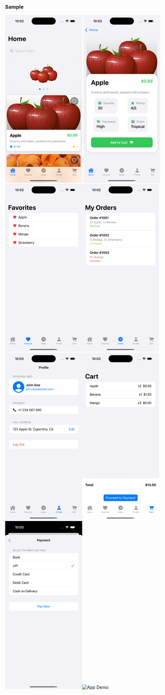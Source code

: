 ### Sample
<img src="Screenshots/Screenshot1.png" alt="App Screenshot" width="250"/> <img src="Screenshots/Screenshot7.png" alt="App Screenshot" width="250"/>
<img src="Screenshots/Screenshot2.png" alt="App Screenshot" width="250"/><img src="Screenshots/Screenshot3.png" alt="App Screenshot" width="250"/>
<img src="Screenshots/Screenshot4.png" alt="App Screenshot" width="250"/><img src="Screenshots/Screenshot5.png" alt="App Screenshot" width="250"/><img src="Screenshots/Screenshot6.png" alt="App Screenshot" width="250"/><img src="Screenshots/scr.mp4" alt="App Demo" width="300"/>


